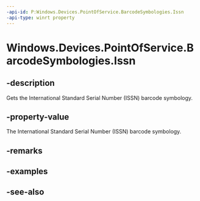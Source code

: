 ----api-id: P:Windows.Devices.PointOfService.BarcodeSymbologies.Issn
-api-type: winrt property
---<!-- Property syntaxpublic uint Issn { get; }--># Windows.Devices.PointOfService.BarcodeSymbologies.Issn## -descriptionGets the International Standard Serial Number (ISSN) barcode symbology.## -property-valueThe International Standard Serial Number (ISSN) barcode symbology.## -remarks## -examples## -see-also